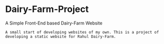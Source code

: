 # Dairy-Farm-Project
A Simple Front-End based Dairy-Farm Website

    A small start of developing websites of my own. This is a project of developing a static website for Rahul Dairy-Farm.
